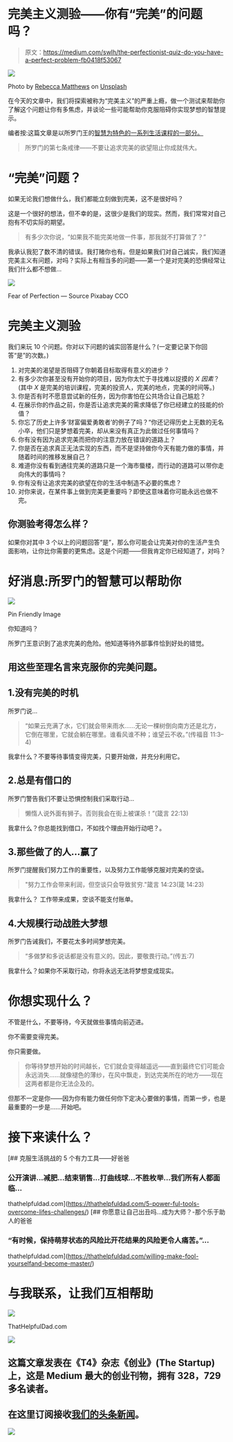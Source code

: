 # 完美主义测验——你有“完美”的问题吗？

> 原文：<https://medium.com/swlh/the-perfectionist-quiz-do-you-have-a-perfect-problem-fb0418f53067>

![](img/0380635900a9f8bbb04fb4fd64d4cb77.png)

Photo by [Rebecca Matthews](https://unsplash.com/photos/mOuEcupRAvU?utm_source=unsplash&utm_medium=referral&utm_content=creditCopyText) on [Unsplash](https://unsplash.com/search/photos/perfect?utm_source=unsplash&utm_medium=referral&utm_content=creditCopyText)

在今天的文章中，我们将探索被称为“完美主义”的严重上瘾，做一个测试来帮助你了解这个问题让你有多焦虑，并谈论一些可能帮助你克服阻碍你实现梦想的智慧提示。

编者按:这篇文章是以所罗门王的[智慧为特色的一系列生活课程的一部分。](https://thathelpfuldad.com/wisdom-of-solomon/)

> 所罗门的第七条戒律——不要让追求完美的欲望阻止你成就伟大。

# “完美”问题？

如果无论我们想做什么，我们都能立刻做到完美，这不是很好吗？

这是一个很好的想法，但不幸的是，这很少是我们的现实。然而，我们常常对自己抱有不切实际的期望。

> 有多少次你说，“如果我不能完美地做一件事，那我就不打算做了？”

我承认我犯了数不清的错误。我打赌你也有。但是如果我们对自己诚实，我们知道完美主义有问题，对吗？实际上有相当多的问题——第一个是对完美的恐惧经常让我们什么都不想做…

![](img/2137ba8f636865895d932432440eb873.png)

Fear of Perfection — Source Pixabay CCO

# 完美主义测验

我们来玩 10 个问题。你对以下问题的诚实回答是什么？(一定要记录下你回答“是”的次数。)

1.  对完美的渴望是否阻碍了你朝着目标取得有意义的进步？
2.  有多少次你甚至没有开始你的项目，因为你太忙于寻找难以捉摸的 *X 因素*？(其中 *X* 是完美的培训课程，完美的投资人，完美的地点，完美的时间等。)
3.  你是否有时不愿意尝试新的任务，因为你害怕在公共场合让自己尴尬？
4.  在展示你的作品之前，你是否让追求完美的需求降低了你已经建立的技能的价值？
5.  你忘了历史上许多‘财富偏爱勇敢者’的例子了吗？“你还记得历史上无数的无名小卒，他们只是梦想着完美，却从来没有真正为此做过任何事情吗？
6.  你有没有因为追求完美而把你的注意力放在错误的道路上？
7.  你是否在追求真正无法实现的东西，而不是坚持做你今天有能力做的事情，并随着时间的推移发展自己？
8.  难道你没有看到通往完美的道路只是一个海市蜃楼，而行动的道路可以带你走向伟大的事情吗？
9.  你有没有让追求完美的欲望在你的生活中制造不必要的焦虑？
10.  对你来说，在某件事上做到完美更重要吗？即使这意味着你可能永远也做不完。

## 你测验考得怎么样？

如果你对其中 3 个以上的问题回答“是”，那么你可能会让完美对你的生活产生负面影响，让你比你需要的更焦虑。这是个问题——但我肯定你已经知道了，对吗？

# 好消息:所罗门的智慧可以帮助你

[![](img/27a9f476e3ed9450140f8baf75cc257e.png)](https://thathelpfuldad.com/wisdom-of-solomon/)

Pin Friendly Image

你知道吗？

所罗门王意识到了追求完美的危险。他知道等待外部事件恰到好处的错觉。

## 用这些至理名言来克服你的完美问题。

## 1.没有完美的时机

所罗门说…

> “如果云充满了水，它们就会带来雨水……无论一棵树倒向南方还是北方，它倒在哪里，它就会躺在哪里。谁看风谁不种；谁望云不收。”(传福音 11:3–4)

我拿什么？不要等待事情变得完美，只要开始做，并充分利用它。

## 2.总是有借口的

所罗门警告我们不要让恐惧控制我们采取行动…

> 懒惰人说外面有狮子。否则我会在街上被谋杀！”(箴言 22:13)

我拿什么？你总能找到借口，不如找个理由开始行动吧？。

## 3.那些做了的人…赢了

所罗门提醒我们努力工作的重要性，以及努力工作能够克服对完美的空谈。

> "努力工作会带来利润，但空谈只会导致贫穷."箴言 14:23(箴 14:23)

我拿什么？
工作带来成果，空谈不能支付账单。

## 4.大规模行动战胜大梦想

所罗门告诫我们，不要花太多时间梦想完美。

> “多做梦和多说话都是没有意义的。因此，要敬畏行动。”(传五:7)

我拿什么？如果你不采取行动，你将永远无法将梦想变成现实。

# 你想实现什么？

不管是什么，不要等待，今天就做些事情向前迈进。

你不需要变得完美。

你只需要做。

> 你等待梦想开始的时间越长，它们就会变得越遥远——直到最终它们可能会永远消失……就像褪色的薄纱，在风中飘走，到达完美所在的地方——现在这两者都是你无法企及的。

但那不一定是你——因为你有能力做任何你下定决心要做的事情，而第一步，也是最重要的一步是……开始吧。

# 接下来读什么？

[](https://thathelpfuldad.com/5-power-ful-tools-overcome-lifes-challenges/) [## 克服生活挑战的 5 个有力工具——好爸爸

### 公开演讲...减肥...结束销售...打曲线球...不胜枚举...我们所有人都面临…

thathelpfuldad.com](https://thathelpfuldad.com/5-power-ful-tools-overcome-lifes-challenges/) [](https://thathelpfuldad.com/willing-make-fool-yourselfand-become-master/) [## 你愿意让自己出丑吗...成为大师？-那个乐于助人的爸爸

### “有时候，保持萌芽状态的风险比开花结果的风险更令人痛苦。”…

thathelpfuldad.com](https://thathelpfuldad.com/willing-make-fool-yourselfand-become-master/) 

# 与我联系，让我们互相帮助

[![](img/d55d858c23ab6b7d287713742f4a2976.png)](https://thathelpfuldad.com/)

ThatHelpfulDad.com

[![](img/308a8d84fb9b2fab43d66c117fcc4bb4.png)](https://medium.com/swlh)

## 这篇文章发表在《T4》杂志《创业》(The Startup)上，这是 Medium 最大的创业刊物，拥有 328，729 多名读者。

## 在这里订阅接收[我们的头条新闻](http://growthsupply.com/the-startup-newsletter/)。

[![](img/b0164736ea17a63403e660de5dedf91a.png)](https://medium.com/swlh)
